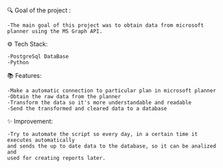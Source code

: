 🔍 Goal of the project :

    -The main goal of this project was to obtain data from microsoft planner using the MS Graph API.

⚙️ Tech Stack:

    -PostgreSql DataBase
    -Python

📚 Features:

    -Make a automatic connection to particular plan in microsoft planner
    -Obtain the raw data from the planner
    -Transform the data so it's more understandable and readable
    -Send the transformed and cleared data to a database

✨ Improvement:

    -Try to automate the script so every day, in a certain time it executes automatically
    and sends the up to date data to the database, so it can be analized and
    used for creating reports later.


